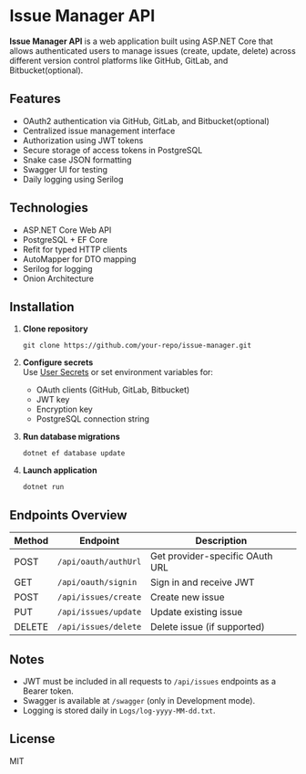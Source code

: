 # Issue Manager API

**Issue Manager API** is a web application built using ASP.NET Core that allows authenticated users to manage issues (create, update, delete) across different version control platforms like GitHub, GitLab, and Bitbucket(optional).

## Features

- OAuth2 authentication via GitHub, GitLab, and Bitbucket(optional)
- Centralized issue management interface
- Authorization using JWT tokens
- Secure storage of access tokens in PostgreSQL
- Snake case JSON formatting
- Swagger UI for testing
- Daily logging using Serilog

## Technologies

- ASP.NET Core Web API
- PostgreSQL + EF Core
- Refit for typed HTTP clients
- AutoMapper for DTO mapping
- Serilog for logging
- Onion Architecture

## Installation

1. **Clone repository**

   ```
   git clone https://github.com/your-repo/issue-manager.git
   ```

2. **Configure secrets**  
   Use [User Secrets](https://learn.microsoft.com/en-us/aspnet/core/security/app-secrets) or set environment variables for:

   - OAuth clients (GitHub, GitLab, Bitbucket)
   - JWT key
   - Encryption key
   - PostgreSQL connection string

3. **Run database migrations**

   ```
   dotnet ef database update
   ```

4. **Launch application**
   ```
   dotnet run
   ```

## Endpoints Overview

| Method | Endpoint             | Description                     |
| ------ | -------------------- | ------------------------------- |
| POST   | `/api/oauth/authUrl` | Get provider-specific OAuth URL |
| GET    | `/api/oauth/signin`  | Sign in and receive JWT         |
| POST   | `/api/issues/create` | Create new issue                |
| PUT    | `/api/issues/update` | Update existing issue           |
| DELETE | `/api/issues/delete` | Delete issue (if supported)     |

## Notes

- JWT must be included in all requests to `/api/issues` endpoints as a Bearer token.
- Swagger is available at `/swagger` (only in Development mode).
- Logging is stored daily in `Logs/log-yyyy-MM-dd.txt`.

## License

MIT

